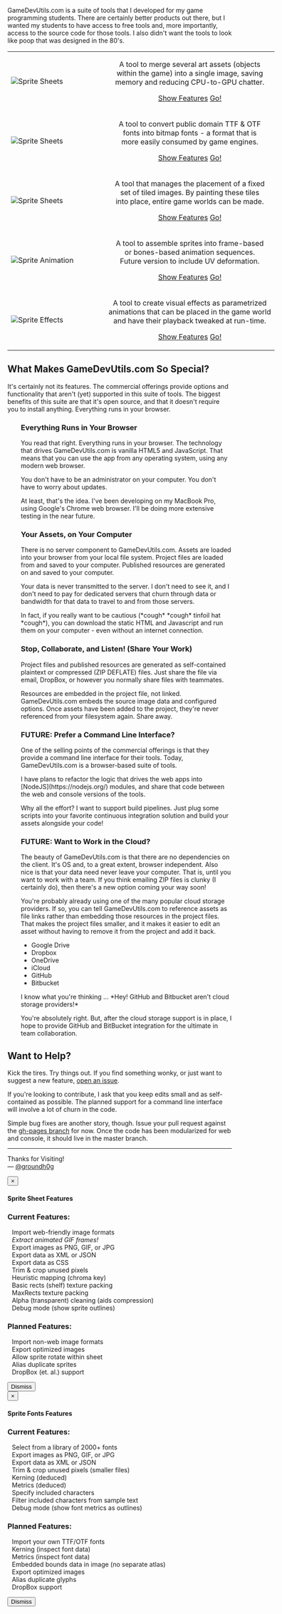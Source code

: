 
GameDevUtils.com is a suite of tools that I developed for my game programming students. There are certainly 
better products out there, but I wanted my students to have access to free tools and, more importantly, 
access to the source code for those tools. I also didn't want the tools to look like poop that was 
designed in the 80's.

<table border="0" cellpadding="0" cellspacing="0" style="width:600px; margin-left: auto; margin-right: auto;">
	<tr>
		<td style="width:300px;">
			<img src="images/homepage/iconSpriteSheets.png" alt="Sprite Sheets"/>
		</td>
		<td style="text-align:center; white-space:nowrap;">
			<p>A tool to merge several art assets (objects <br/>
			   within the game) into a single image, saving <br/>
			   memory and reducing CPU-to-GPU chatter.
			</p>
			<p><a href="#popupFeatureSheets" role="button" data-toggle="modal" class="btn btn-primary">Show Features</a> <a href="{{ site.baseurl }}/webapps/sheets/" class="btn btn-primary">Go!</a></p>
		</td>
	</tr><tr>
		<td style="width:300px;">
			<img src="images/homepage/iconSpriteFonts.png" alt="Sprite Sheets"/>
		</td>
		<td style="text-align:center; white-space:nowrap;">
			<p>A tool to convert public domain TTF &amp; OTF <br/>
			   fonts into bitmap fonts - a format that is <br/>
			   more easily consumed by game engines.
			</p>
			<p><a href="#popupFeatureFonts" role="button" data-toggle="modal" class="btn btn-primary">Show Features</a> <a href="{{ site.baseurl }}/webapps/fonts/" class="btn btn-primary">Go!</a></p>
		</td>
	</tr><tr>
		<td style="width:300px;">
			<img src="images/homepage/iconTileEditor.png" alt="Sprite Sheets"/>
		</td>
		<td style="text-align:center; white-space:nowrap;">
			<p>A tool that manages the placement of a fixed <br/>
			   set of tiled images. By painting these tiles <br/>
			   into place, entire game worlds can be made.
			</p>
			<p><a id="cmdShowFeaturesTileEditor" href="#null" class="btn btn-default disabled">Show Features</a> <a href="{{ site.baseurl }}/webapps/tiles/" class="btn btn-default disabled">Go!</a></p>
		</td>
	</tr><tr>
		<td style="width:300px;">
			<img src="images/homepage/iconAnimation.png" alt="Sprite Animation"/>
		</td>
		<td style="text-align:center; white-space:nowrap;">
			<p>A tool to assemble sprites into frame-based <br/>
			   or bones-based animation sequences. <br/>
			   Future version to include UV deformation.
			</p>
			<p><a id="cmdShowFeaturesTileEditor" href="#null" class="btn btn-default disabled">Show Features</a> <a href="{{ site.baseurl }}/webapps/bones/" class="btn btn-default disabled">Go!</a></p>
		</td>
	</tr><tr>
		<td style="width:300px;">
			<img src="images/homepage/iconEffects.png" alt="Sprite Effects"/>
		</td>
		<td style="text-align:center; white-space:nowrap;">
			<p>A tool to create visual effects as parametrized <br/>
			   animations that can be placed in the game world <br/>
			   and have their playback tweaked at run-time.
			</p>
			<p><a id="cmdShowFeaturesTileEditor" href="#null" class="btn btn-default disabled">Show Features</a> <a href="{{ site.baseurl }}/webapps/effects/" class="btn btn-default disabled">Go!</a></p>
		</td>
	</tr>
</table>

## What Makes GameDevUtils.com So Special?

It's certainly not its features. The commercial offerings provide options and functionality that 
aren't (yet) supported in this suite of tools. The biggest benefits of this suite are that it's 
open source, and that it doesn't require you to install anything. Everything runs in your browser.

<div style="margin-left:30px;">

<h3>Everything Runs in Your Browser</h3>

<p>You read that right. Everything runs in your browser. The technology that drives GameDevUtils.com is 
vanilla HTML5 and JavaScript. That means that you can use the app from any operating system, 
using any modern web browser.</p>

<p>You don't have to be an administrator on your computer. You don't have to worry about updates.</p>

<p>At least, that's the idea. I've been developing on my MacBook Pro, using Google's Chrome web 
browser. I'll be doing more extensive testing in the near future.</p>

<h3>Your Assets, on Your Computer</h3>

<p>There is no server component to GameDevUtils.com. Assets are loaded into your browser from your local
file system. Project files are loaded from and saved to your computer. Published resources are
generated on and saved to your computer.</p>

<p>Your data is never transmitted to the server. I don't need to see it, and I don't need to pay
for dedicated servers that churn through data or bandwidth for that data to travel to and from 
those servers.</p>

<p>In fact, if you really want to be cautious (*cough* *cough* tinfoil hat *cough*), you
can download the static HTML and Javascript and run them on your computer - even without an
internet connection.</p>

<h3>Stop, Collaborate, and Listen! (Share Your Work)</h3>

<p>Project files and published resources are generated as self-contained plaintext or compressed 
(ZIP DEFLATE) files. Just share the file via email, DropBox, or however you normally 
share files with teammates.</p>

<p>Resources are embedded in the project file, not linked. GameDevUtils.com embeds the source image 
data and configured options. Once assets have been added to the project, they're never 
referenced from your filesystem again. Share away.</p>

<h3>FUTURE: Prefer a Command Line Interface?</h3>

<p>One of the selling points of the commercial offerings is that they provide a command line interface for their tools. Today, GameDevUtils.com is a browser-based suite of tools.</p>

<p>I have plans to refactor the logic that drives the web apps into [NodeJS](https://nodejs.org/) modules, and share that code between the web and console versions of the tools.</p>

<p>Why all the effort? I want to support build pipelines. Just plug some scripts into your favorite continuous integration solution and build your assets alongside your code!</p>

<h3>FUTURE: Want to Work in the Cloud?</h3>

<p>The beauty of GameDevUtils.com is that there are no dependencies on the client. It's OS and, to a great extent, browser independent. Also nice is that your data need never leave your computer. That is, until you want to work with a team. If you think emailing ZIP files is clunky (I certainly do), then there's a new option coming your way soon!</p>

<p>You're probably already using one of the many popular cloud storage providers. If so, you can tell GameDevUtils.com to reference assets as file links rather than embedding those resources in the project files. That makes the project files smaller, and it makes it easier to edit an asset without having to remove it from the project and add it back.</p>

<ul>
  <li>Google Drive</li>
  <li>Dropbox</li>
  <li>OneDrive</li>
  <li>iCloud</li>
  <li>GitHub</li>
  <li>Bitbucket</li>
</ul>

<p>I know what you're thinking ... *Hey! GitHub and Bitbucket aren't cloud storage providers!*</p>

<p>You're absolutely right. But, after the cloud storage support is in place, I hope to provide GitHub and BitBucket integration for the ultimate in team collaboration.</p>

</div>

## Want to Help?

Kick the tires. Try things out. If you find something wonky, or just want to suggest a new feature, [open an issue](https://github.com/groundh0g/gamedevutils.com/issues).

If you're looking to contribute, I ask that you keep edits small and as self-contained as possible. The planned support for a command line interface will involve a lot of churn in the code.

Simple bug fixes are another story, though. Issue your pull request against the [gh-pages branch](https://github.com/groundh0g/gamedevutils.com/tree/gh-pages) for now. Once the code has been modularized for web and console, it should live in the master branch.

------
Thanks for Visiting!<br>
&mdash; [@groundh0g](https://twitter.com/groundh0g)



<div id="popupFeatureSheets" class="modal fade">
  <div class="modal-dialog">
	<div class="modal-content">
	  <div class="modal-header">
		<button type="button" class="close" data-dismiss="modal" aria-label="Close"><span aria-hidden="true">&times;</span></button>
		<h4 class="modal-title">Sprite Sheet Features</h4>
	  </div>
	  <div class="modal-body">
		<h3>Current Features:</h3>
		<div style="padding-left:10px;"><p>
			<i class="fa fa-check"></i> Import web-friendly image formats<br/>
			<i class="fa fa-check"></i> <em>Extract animated GIF frames!</em><br/>
			<i class="fa fa-check"></i> Export images as PNG, GIF, or JPG<br/>
			<i class="fa fa-check"></i> Export data as XML or JSON<br/>
			<i class="fa fa-check"></i> Export data as CSS<br/>
			<i class="fa fa-check"></i> Trim &amp; crop unused pixels<br/>
			<i class="fa fa-check"></i> Heuristic mapping (chroma key)<br/>
			<i class="fa fa-check"></i> Basic rects (shelf) texture packing<br/>
			<i class="fa fa-check"></i> MaxRects texture packing<br/>
			<i class="fa fa-check"></i> Alpha (transparent) cleaning (aids compression)<br/>
			<i class="fa fa-check"></i> Debug mode (show sprite outlines)
		</p></div>
		<h3>Planned Features:</h3>
		<div style="padding-left:10px;"><p>
			<i class="fa fa-wrench"></i> Import non-web image formats<br/>
			<i class="fa fa-wrench"></i> Export optimized images<br/>
			<i class="fa fa-wrench"></i> Allow sprite rotate within sheet<br/>
			<i class="fa fa-wrench"></i> Alias duplicate sprites<br/>
			<i class="fa fa-wrench"></i> DropBox (et. al.) support
		</p></div>
	  </div>
	  <div class="modal-footer">
		<button type="button" class="btn btn-primary" data-dismiss="modal">Dismiss</button>
	  </div>
	</div>
  </div>
</div>

<div id="popupFeatureFonts" class="modal fade">
  <div class="modal-dialog">
	<div class="modal-content">
	  <div class="modal-header">
		<button type="button" class="close" data-dismiss="modal" aria-label="Close"><span aria-hidden="true">&times;</span></button>
		<h4 class="modal-title">Sprite Fonts Features</h4>
	  </div>
	  <div class="modal-body">
		<h3>Current Features:</h3>
		<div style="padding-left:10px;"><p>
			<i class="fa fa-check"></i> Select from a library of 2000+ fonts<br/>
			<i class="fa fa-check"></i> Export images as PNG, GIF, or JPG<br/>
			<i class="fa fa-check"></i> Export data as XML or JSON<br/>
			<i class="fa fa-check"></i> Trim &amp; crop unused pixels (smaller files)<br/>
			<i class="fa fa-check"></i> Kerning (deduced)<br/>
			<i class="fa fa-check"></i> Metrics (deduced)<br/>
			<i class="fa fa-check"></i> Specify included characters<br/>
			<i class="fa fa-check"></i> Filter included characters from sample text<br/>
			<i class="fa fa-check"></i> Debug mode (show font metrics as outlines)
		</p></div>
		<h3>Planned Features:</h3>
		<div style="padding-left:10px;"><p>
			<i class="fa fa-wrench"></i> Import your own TTF/OTF fonts<br/>
			<i class="fa fa-wrench"></i> Kerning (inspect font data)<br/>
			<i class="fa fa-wrench"></i> Metrics (inspect font data)<br/>
			<i class="fa fa-wrench"></i> Embedded bounds data in image (no separate atlas)<br/>
			<i class="fa fa-wrench"></i> Export optimized images<br/>
			<i class="fa fa-wrench"></i> Alias duplicate glyphs<br/>
			<i class="fa fa-wrench"></i> DropBox support
		</p></div>
	  </div>
	  <div class="modal-footer">
		<button type="button" class="btn btn-primary" data-dismiss="modal">Dismiss</button>
	  </div>
	</div>
  </div>
</div>

